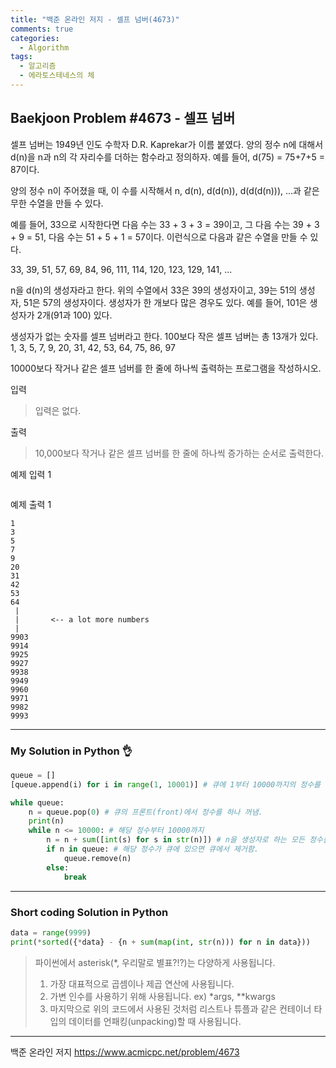 ```yaml
---
title: "백준 온라인 저지 - 셀프 넘버(4673)"
comments: true
categories:
  - Algorithm
tags:
  - 알고리즘
  - 에라토스테네스의 체
---
```


## Baekjoon Problem #4673 - 셀프 넘버

셀프 넘버는 1949년 인도 수학자 D.R. Kaprekar가 이름 붙였다. 양의 정수 n에 대해서 d(n)을 n과 n의 각 자리수를 더하는 함수라고 정의하자. 예를 들어, d(75) = 75+7+5 = 87이다.

양의 정수 n이 주어졌을 때, 이 수를 시작해서 n, d(n), d(d(n)), d(d(d(n))), ...과 같은 무한 수열을 만들 수 있다. 

예를 들어, 33으로 시작한다면 다음 수는 33 + 3 + 3 = 39이고, 그 다음 수는 39 + 3 + 9 = 51, 다음 수는 51 + 5 + 1 = 57이다. 이런식으로 다음과 같은 수열을 만들 수 있다.

33, 39, 51, 57, 69, 84, 96, 111, 114, 120, 123, 129, 141, ...

n을 d(n)의 생성자라고 한다. 위의 수열에서 33은 39의 생성자이고, 39는 51의 생성자, 51은 57의 생성자이다. 생성자가 한 개보다 많은 경우도 있다. 예를 들어, 101은 생성자가 2개(91과 100) 있다. 

생성자가 없는 숫자를 셀프 넘버라고 한다. 100보다 작은 셀프 넘버는 총 13개가 있다. 1, 3, 5, 7, 9, 20, 31, 42, 53, 64, 75, 86, 97

10000보다 작거나 같은 셀프 넘버를 한 줄에 하나씩 출력하는 프로그램을 작성하시오.

입력
> 입력은 없다.

출력
> 10,000보다 작거나 같은 셀프 넘버를 한 줄에 하나씩 증가하는 순서로 출력한다.

예제 입력 1
```

```

예제 출력 1
```
1
3
5
7
9
20
31
42
53
64
 |
 |       <-- a lot more numbers
 |
9903
9914
9925
9927
9938
9949
9960
9971
9982
9993
```
***
### My Solution in Python :ok_hand:
```python
queue = []
[queue.append(i) for i in range(1, 10001)] # 큐에 1부터 10000까지의 정수를 저장함.

while queue:
    n = queue.pop(0) # 큐의 프론트(front)에서 정수를 하나 꺼냄.
    print(n)
    while n <= 10000: # 해당 정수부터 10000까지
        n = n + sum([int(s) for s in str(n)]) # n을 생성자로 하는 모든 정수를 찾음.
        if n in queue: # 해당 정수가 큐에 있으면 큐에서 제거함.
            queue.remove(n)
        else:
            break
```
***
### Short coding Solution in Python
```python
data = range(9999)
print(*sorted({*data} - {n + sum(map(int, str(n))) for n in data}))
```
> 파이썬에서 asterisk(\*, 우리말로 별표?!?)는 다양하게 사용됩니다.
> 1. 가장 대표적으로 곱셈이나 제곱 연산에 사용됩니다.
> 2. 가변 인수를 사용하기 위해 사용됩니다. ex) \*args, \*\*kwargs
> 3. 마지막으로 위의 코드에서 사용된 것처럼 리스트나 튜플과 같은 컨테이너 타입의 데이터를 언패킹(unpacking)할 때 사용됩니다. 

***
백준 온라인 저지 https://www.acmicpc.net/problem/4673
